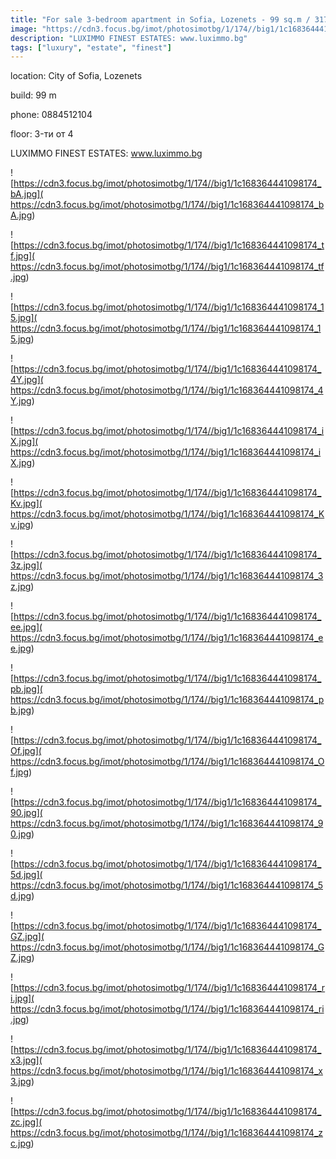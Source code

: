 ```yaml
---
title: "For sale 3-bedroom apartment in Sofia, Lozenets - 99 sq.m / 317,000 EUR :: imot.bg Ad"
image: "https://cdn3.focus.bg/imot/photosimotbg/1/174//big1/1c168364441098174_kL.jpg"
description: "LUXIMMO FINEST ESTATES: www.luximmo.bg"
tags: ["luxury", "estate", "finest"]
---
```


location: City of Sofia, Lozenets

build: 99 m

phone: 0884512104

floor: 3-ти от 4

LUXIMMO FINEST ESTATES: www.luximmo.bg


![https://cdn3.focus.bg/imot/photosimotbg/1/174//big1/1c168364441098174_bA.jpg]( https://cdn3.focus.bg/imot/photosimotbg/1/174//big1/1c168364441098174_bA.jpg)


![https://cdn3.focus.bg/imot/photosimotbg/1/174//big1/1c168364441098174_tf.jpg]( https://cdn3.focus.bg/imot/photosimotbg/1/174//big1/1c168364441098174_tf.jpg)


![https://cdn3.focus.bg/imot/photosimotbg/1/174//big1/1c168364441098174_15.jpg]( https://cdn3.focus.bg/imot/photosimotbg/1/174//big1/1c168364441098174_15.jpg)


![https://cdn3.focus.bg/imot/photosimotbg/1/174//big1/1c168364441098174_4Y.jpg]( https://cdn3.focus.bg/imot/photosimotbg/1/174//big1/1c168364441098174_4Y.jpg)


![https://cdn3.focus.bg/imot/photosimotbg/1/174//big1/1c168364441098174_iX.jpg]( https://cdn3.focus.bg/imot/photosimotbg/1/174//big1/1c168364441098174_iX.jpg)


![https://cdn3.focus.bg/imot/photosimotbg/1/174//big1/1c168364441098174_Kv.jpg]( https://cdn3.focus.bg/imot/photosimotbg/1/174//big1/1c168364441098174_Kv.jpg)


![https://cdn3.focus.bg/imot/photosimotbg/1/174//big1/1c168364441098174_3z.jpg]( https://cdn3.focus.bg/imot/photosimotbg/1/174//big1/1c168364441098174_3z.jpg)


![https://cdn3.focus.bg/imot/photosimotbg/1/174//big1/1c168364441098174_ee.jpg]( https://cdn3.focus.bg/imot/photosimotbg/1/174//big1/1c168364441098174_ee.jpg)


![https://cdn3.focus.bg/imot/photosimotbg/1/174//big1/1c168364441098174_pb.jpg]( https://cdn3.focus.bg/imot/photosimotbg/1/174//big1/1c168364441098174_pb.jpg)


![https://cdn3.focus.bg/imot/photosimotbg/1/174//big1/1c168364441098174_Of.jpg]( https://cdn3.focus.bg/imot/photosimotbg/1/174//big1/1c168364441098174_Of.jpg)


![https://cdn3.focus.bg/imot/photosimotbg/1/174//big1/1c168364441098174_90.jpg]( https://cdn3.focus.bg/imot/photosimotbg/1/174//big1/1c168364441098174_90.jpg)


![https://cdn3.focus.bg/imot/photosimotbg/1/174//big1/1c168364441098174_5d.jpg]( https://cdn3.focus.bg/imot/photosimotbg/1/174//big1/1c168364441098174_5d.jpg)


![https://cdn3.focus.bg/imot/photosimotbg/1/174//big1/1c168364441098174_GZ.jpg]( https://cdn3.focus.bg/imot/photosimotbg/1/174//big1/1c168364441098174_GZ.jpg)


![https://cdn3.focus.bg/imot/photosimotbg/1/174//big1/1c168364441098174_ri.jpg]( https://cdn3.focus.bg/imot/photosimotbg/1/174//big1/1c168364441098174_ri.jpg)


![https://cdn3.focus.bg/imot/photosimotbg/1/174//big1/1c168364441098174_x3.jpg]( https://cdn3.focus.bg/imot/photosimotbg/1/174//big1/1c168364441098174_x3.jpg)


![https://cdn3.focus.bg/imot/photosimotbg/1/174//big1/1c168364441098174_zc.jpg]( https://cdn3.focus.bg/imot/photosimotbg/1/174//big1/1c168364441098174_zc.jpg)


